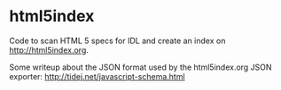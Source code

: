 html5index
==========

Code to scan HTML 5 specs for IDL and create an index on http://html5index.org.

Some writeup about the JSON format used by the html5index.org JSON exporter: http://tidej.net/javascript-schema.html
